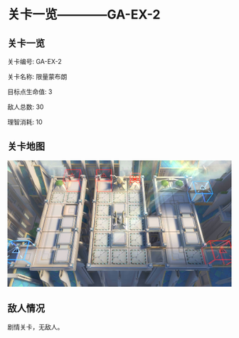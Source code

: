 # 关卡一览————GA-EX-2


## 关卡一览

关卡编号: GA-EX-2

关卡名称: 限量蒙布朗

目标点生命值: 3

敌人总数: 30

理智消耗: 10


## 关卡地图
![GA-EX-2](./oprMap/GA-EX-2.png)

## 敌人情况

剧情关卡，无敌人。

